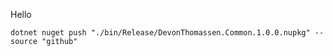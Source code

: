 Hello
```shell
dotnet nuget push "./bin/Release/DevonThomassen.Common.1.0.0.nupkg" --source "github" 
```
